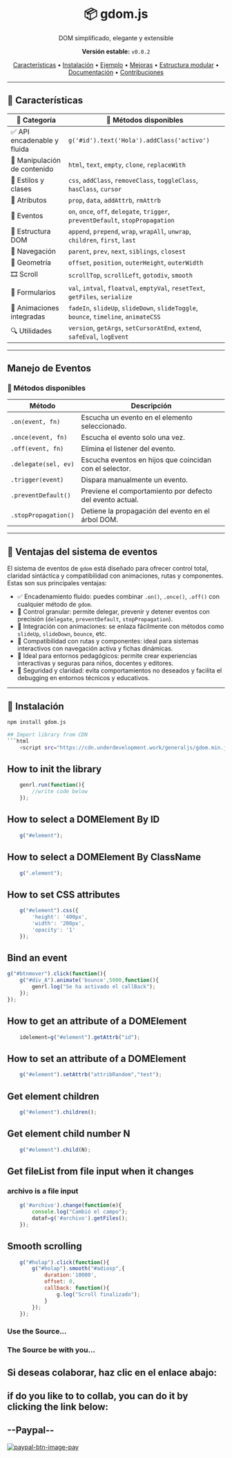 <h1 align="center">📦 gdom.js</h1>
<p align="center">DOM simplificado, elegante y extensible</p>

<p align="center">
  <strong>Versión estable:</strong> <code>v0.0.2</code>  
</p>

<p align="center">
  <a href="#características">Características</a> •
  <a href="#instalación">Instalación</a> •
  <a href="#ejemplo">Ejemplo</a> •
  <a href="#mejoras-recientes">Mejoras</a> •
  <a href="#estructura-modular">Estructura modular</a> •
  <a href="#documentación">Documentación</a> •
  <a href="#contribuciones">Contribuciones</a>
</p>

---

## 🚀 Características

| 🧠 Categoría                  | 🧩 Métodos disponibles                                                                 |
|-----------------------------|----------------------------------------------------------------------------------------|
| ✅ API encadenable y fluida  | `g('#id').text('Hola').addClass('activo')`                                            |
| 🧱 Manipulación de contenido | `html`, `text`, `empty`, `clone`, `replaceWith`                                       |
| 🎨 Estilos y clases          | `css`, `addClass`, `removeClass`, `toggleClass`, `hasClass`, `cursor`                |
| 🧩 Atributos                 | `prop`, `data`, `addAttrb`, `rmAttrb`                                                 |
| 🧠 Eventos                   | `on`, `once`, `off`, `delegate`, `trigger`, `preventDefault`, `stopPropagation`       |
| 🧬 Estructura DOM            | `append`, `prepend`, `wrap`, `wrapAll`, `unwrap`, `children`, `first`, `last`        |
| 🧭 Navegación                | `parent`, `prev`, `next`, `siblings`, `closest`                                       |
| 📐 Geometría                 | `offset`, `position`, `outerHeight`, `outerWidth`                                     |
| 🎞️ Scroll                   | `scrollTop`, `scrollLeft`, `gotodiv`, `smooth`                                        |
| 🧪 Formularios               | `val`, `intval`, `floatval`, `emptyVal`, `resetText`, `getFiles`, `serialize`        |
| 🎯 Animaciones integradas    | `fadeIn`, `slideUp`, `slideDown`, `slideToggle`, `bounce`, `timeline`, `animateCSS`  |
| 🔍 Utilidades                | `version`, `getArgs`, `setCursorAtEnd`, `extend`, `safeEval`, `logEvent`             |

---
## Manejo de Eventos

### 🔧 Métodos disponibles

| Método              | Descripción                                                                 |
|---------------------|------------------------------------------------------------------------------|
| `.on(event, fn)`     | Escucha un evento en el elemento seleccionado.                              |
| `.once(event, fn)`   | Escucha el evento solo una vez.                                             |
| `.off(event, fn)`    | Elimina el listener del evento.                                             |
| `.delegate(sel, ev)` | Escucha eventos en hijos que coincidan con el selector.                     |
| `.trigger(event)`    | Dispara manualmente un evento.                                              |
| `.preventDefault()`  | Previene el comportamiento por defecto del evento actual.                   |
| `.stopPropagation()` | Detiene la propagación del evento en el árbol DOM.                          |

---

## 🧩 Ventajas del sistema de eventos

El sistema de eventos de `gdom` está diseñado para ofrecer control total, claridad sintáctica y compatibilidad con animaciones, rutas y componentes. Estas son sus principales ventajas:

- ✅ Encadenamiento fluido: puedes combinar `.on()`, `.once()`, `.off()` con cualquier método de `gdom`.
- 🧠 Control granular: permite delegar, prevenir y detener eventos con precisión (`delegate`, `preventDefault`, `stopPropagation`).
- 🎯 Integración con animaciones: se enlaza fácilmente con métodos como `slideUp`, `slideDown`, `bounce`, etc.
- 🧩 Compatibilidad con rutas y componentes: ideal para sistemas interactivos con navegación activa y fichas dinámicas.
- 🧬 Ideal para entornos pedagógicos: permite crear experiencias interactivas y seguras para niños, docentes y editores.
- 🔐 Seguridad y claridad: evita comportamientos no deseados y facilita el debugging en entornos técnicos y educativos.


---

## 🔧 Instalación

```bash
npm install gdom.js

## Import library from CDN
```html
	<script src="https://cdn.underdevelopment.work/generaljs/gdom.min.js">
```

## How to init the library
```javascript
	genrl.run(function(){
		//write code below
	});
```

## How to select a DOMElement By ID
```javascript
	g("#element");
```

## How to select a DOMElement By ClassName
```javascript
	g(".element");
```

## How to set CSS attributes
```javascript
	g("#element").css({
		'height': '400px',
		'width': '200px',
		'opacity': '1'
	});
```
## Bind an event
```javascript
g("#btnmover").click(function(){
	g("#div_A").animate('bounce',5000,function(){
		genrl.log("Se ha activado el callBack");
	});
});
```
## How to get an attribute of a DOMElement
```javascript
	idelement=g("#element").getAttrb("id");
```

## How to set an attribute of a DOMElement
```javascript
	g("#element").setAttrb("attribRandom","test");
```

## Get element children
```javascript
	g("#element").children();
```

## Get element child number N
```javascript
	g("#element").child(N);
```

## Get fileList from file input when it changes
### archivo is a file input
```javascript
	g('#archivo').change(function(e){
		console.log("Cambió el campo");
		dataf=g('#archivo').getFiles();
	});
```

## Smooth scrolling
```javascript
	g("#holap").click(function(){
		g("#holap").smooth("#adiosp",{
			duration:'10000',
			offset: 0,
			callback: function(){
				g.log("Scroll finalizado");
			}
		});
	});
```

### Use the Source...

### The Source be with you...

## Si deseas colaborar, haz clic en el enlace abajo:
## if do you like to to collab, you can do it by clicking the link below:
## --Paypal-- 
[![paypal-btn-image-pay](https://www.paypalobjects.com/en_US/i/btn/btn_donateCC_LG.gif)](https://www.paypal.com/paypalme/avsolucionesweb)
